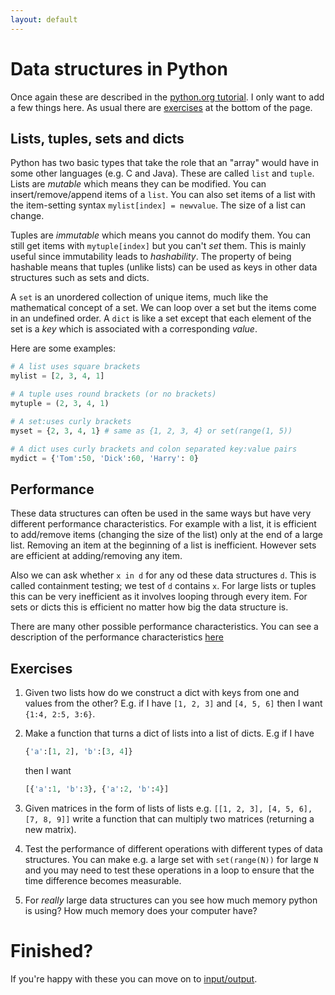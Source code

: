 ```yaml
---
layout: default
---
```


# Data structures in Python

Once again these are described in the [python.org
tutorial](https://docs.python.org/3/tutorial/datastructures.html). I only want
to add a few things here. As usual there are [exercises](#exercises) at the
bottom of the page.

## Lists, tuples, sets and dicts

Python has two basic types that take the role that an "array" would have in
some other languages (e.g. C and Java). These are called `list` and `tuple`.
Lists are *mutable* which means they can be modified. You can
insert/remove/append items of a `list`. You can also set items of a list
with the item-setting syntax `mylist[index] = newvalue`. The size of a list
can change.

Tuples are *immutable* which means you cannot do modify them. You can still
get items with `mytuple[index]` but you can't *set* them. This is mainly
useful since immutability leads to *hashability*. The property of being
hashable means that tuples (unlike lists) can be used as keys in other data
structures such as sets and dicts.

A `set` is an unordered collection of unique items, much like the mathematical
concept of a set. We can loop over a set but the items come in an undefined
order. A `dict` is like a set except that each element of the set is a *key*
which is associated with a corresponding *value*.

Here are some examples:
~~~~ python
# A list uses square brackets
mylist = [2, 3, 4, 1]

# A tuple uses round brackets (or no brackets)
mytuple = (2, 3, 4, 1)

# A set:uses curly brackets
myset = {2, 3, 4, 1} # same as {1, 2, 3, 4} or set(range(1, 5))

# A dict uses curly brackets and colon separated key:value pairs
mydict = {'Tom':50, 'Dick':60, 'Harry': 0}
~~~~

## Performance

These data structures can often be used in the same ways but have very
different performance characteristics. For example with a list, it is
efficient to add/remove items (changing the size of the list) only at the end
of a large list. Removing an item at the beginning of a list is inefficient.
However sets are efficient at adding/removing any item.

Also we can ask whether `x in d` for any od these data structures `d`. This is
called containment testing; we test of `d` contains `x`. For large lists or
tuples this can be very inefficient as it involves looping through every item.
For sets or dicts this is efficient no matter how big the data structure is.

There are many other possible performance characteristics. You can see a
description of the performance characteristics
[here](https://wiki.python.org/moin/TimeComplexity.)

## Exercises

1. Given two lists how do we construct a dict with keys from one and values
   from the other? E.g. if I have `[1, 2, 3]` and `[4, 5, 6]` then I want
   `{1:4, 2:5, 3:6}`.

1. Make a function that turns a dict of lists into a list of dicts. E.g if I
   have
   ~~~~ python
   {'a':[1, 2], 'b':[3, 4]}
   ~~~~
   then I want
   ~~~~ python
   [{'a':1, 'b':3}, {'a':2, 'b':4}]
   ~~~~

1. Given matrices in the form of lists of lists e.g. `[[1, 2, 3], [4, 5, 6],
   [7, 8, 9]]` write a function that can multiply two matrices (returning a
   new matrix).

1. Test the performance of different operations with different types of data
   structures. You can make e.g. a large set with `set(range(N))` for large
   `N` and you may need to test these operations in a loop to ensure that the
   time difference becomes measurable.

1. For *really* large data structures can you see how much memory python is
   using? How much memory does your computer have?

# Finished?

If you're happy with these you can move on to [input/output](fileio).
